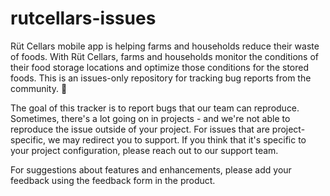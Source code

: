 # rutcellars-issues
Rüt Cellars mobile app is helping farms and households reduce their waste of foods. With Rüt Cellars, farms and households monitor the conditions of their food storage locations and optimize those conditions for the stored foods. This is an issues-only repository for tracking bug reports from the community. 🐛

The goal of this tracker is to report bugs that our team can reproduce. Sometimes, there's a lot going on in projects - and we're not able to reproduce the issue outside of your project. For issues that are project-specific, we may redirect you to support. If you think that it's specific to your project configuration, please reach out to our support team.

For suggestions about features and enhancements, please add your feedback using the feedback form in the product.
